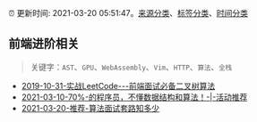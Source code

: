 :alarm_clock: 更新时间: 2021-03-20 05:51:47。[来源分类](../README.md)、[标签分类](../TAGS.md)、[时间分类](../TIMELINE.md)

## 前端进阶相关


> 关键字：`AST`、`GPU`、`WebAssembly`、`Vim`、`HTTP`、`算法`、`全栈`



- [2019-10-31-实战LeetCode---前端面试必备二叉树算法](https://www.ershicimi.com/p/f3413b58491ac20f4c17a09b8a0af5e1) 
- [2021-03-10-70%-的程序员，不懂数据结构和算法！-|-活动推荐](https://www.ershicimi.com/p/55c59ed6e86319917281fe4c624595d6) 
- [2021-03-20-推荐-算法面试套路知多少](https://toutiao.io/k/yl7s9sl) 